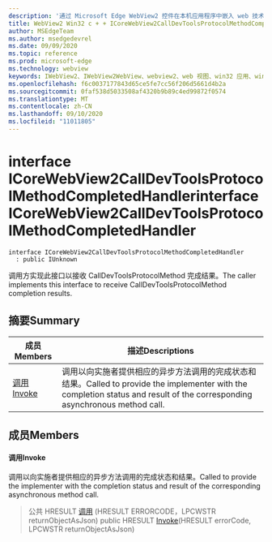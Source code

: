 ```yaml
---
description: '通过 Microsoft Edge WebView2 控件在本机应用程序中嵌入 web 技术 (HTML、CSS 和 JavaScript) '
title: WebView2 Win32 c + + ICoreWebView2CallDevToolsProtocolMethodCompletedHandler
author: MSEdgeTeam
ms.author: msedgedevrel
ms.date: 09/09/2020
ms.topic: reference
ms.prod: microsoft-edge
ms.technology: webview
keywords: IWebView2、IWebView2WebView、webview2、web 视图、win32 应用、win32、edge、ICoreWebView2、ICoreWebView2Controller、浏览器控件、边缘 html、ICoreWebView2CallDevToolsProtocolMethodCompletedHandler
ms.openlocfilehash: f6c0037177843d65ce5fe7cc56f206d5661d4b2a
ms.sourcegitcommit: 0faf538d5033508af4320b9b89c4ed99872f0574
ms.translationtype: MT
ms.contentlocale: zh-CN
ms.lasthandoff: 09/10/2020
ms.locfileid: "11011805"
---
```

# <span data-ttu-id="86b11-104">interface ICoreWebView2CallDevToolsProtocolMethodCompletedHandler</span><span class="sxs-lookup"><span data-stu-id="86b11-104">interface ICoreWebView2CallDevToolsProtocolMethodCompletedHandler</span></span> 

```
interface ICoreWebView2CallDevToolsProtocolMethodCompletedHandler
  : public IUnknown
```

<span data-ttu-id="86b11-105">调用方实现此接口以接收 CallDevToolsProtocolMethod 完成结果。</span><span class="sxs-lookup"><span data-stu-id="86b11-105">The caller implements this interface to receive CallDevToolsProtocolMethod completion results.</span></span>

## <span data-ttu-id="86b11-106">摘要</span><span class="sxs-lookup"><span data-stu-id="86b11-106">Summary</span></span>

 <span data-ttu-id="86b11-107">成员</span><span class="sxs-lookup"><span data-stu-id="86b11-107">Members</span></span>                        | <span data-ttu-id="86b11-108">描述</span><span class="sxs-lookup"><span data-stu-id="86b11-108">Descriptions</span></span>
--------------------------------|---------------------------------------------
[<span data-ttu-id="86b11-109">调用</span><span class="sxs-lookup"><span data-stu-id="86b11-109">Invoke</span></span>](#invoke) | <span data-ttu-id="86b11-110">调用以向实施者提供相应的异步方法调用的完成状态和结果。</span><span class="sxs-lookup"><span data-stu-id="86b11-110">Called to provide the implementer with the completion status and result of the corresponding asynchronous method call.</span></span>

## <span data-ttu-id="86b11-111">成员</span><span class="sxs-lookup"><span data-stu-id="86b11-111">Members</span></span>

#### <span data-ttu-id="86b11-112">调用</span><span class="sxs-lookup"><span data-stu-id="86b11-112">Invoke</span></span> 

<span data-ttu-id="86b11-113">调用以向实施者提供相应的异步方法调用的完成状态和结果。</span><span class="sxs-lookup"><span data-stu-id="86b11-113">Called to provide the implementer with the completion status and result of the corresponding asynchronous method call.</span></span>

> <span data-ttu-id="86b11-114">公共 HRESULT [调用](#invoke) (HRESULT ERRORCODE，LPCWSTR returnObjectAsJson) </span><span class="sxs-lookup"><span data-stu-id="86b11-114">public HRESULT [Invoke](#invoke)(HRESULT errorCode, LPCWSTR returnObjectAsJson)</span></span>


